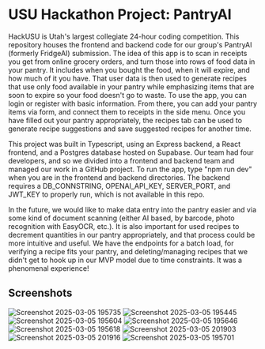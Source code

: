 # USU Hackathon Project: PantryAI

HackUSU is Utah's largest collegiate 24-hour coding competition. This repository houses the frontend and backend code for our group's PantryAI (formerly FridgeAI) submission. The idea of this app is to scan in receipts you get from online grocery orders, and turn those into rows of food data in your pantry. It includes when you bought the food, when it will expire, and how much of it you have. That user data is then used to generate recipes that use only food available in your pantry while emphasizing items that are soon to expire so your food doesn't go to waste. To use the app, you can login or register with basic information. From there, you can add your pantry items via form, and connect them to receipts in the side menu. Once you have filled out your pantry appropriately, the recipes tab can be used to generate recipe suggestions and save suggested recipes for another time.

This project was built in Typescript, using an Express backend, a React frontend, and a Postgres database hosted on Supabase. Our team had four developers, and so we divided into a frontend and backend team and managed our work in a GitHub project. To run the app, type "npm run dev" when you are in the frontend and backend directories. The backend requires a DB_CONNSTRING, OPENAI_API_KEY, SERVER_PORT, and JWT_KEY to properly run, which is not available in this repo.

In the future, we would like to make data entry into the pantry easier and via some kind of document scanning (either AI based, by barcode, photo recognition with EasyOCR, etc.). It is also important for used recipes to decrement quantities in our pantry appropriately, and that process could be more intuitive and useful. We have the endpoints for a batch load, for verifying a recipe fits your pantry, and deleting/managing recipes that we didn't get to hook up in our MVP model due to time constraints. It was a phenomenal experience!


## Screenshots

![Screenshot 2025-03-05 195735](https://github.com/user-attachments/assets/9fc04b51-33fb-4c67-b2d2-6a669f4f820e)
![Screenshot 2025-03-05 195445](https://github.com/user-attachments/assets/88562ec5-d43d-4f13-8921-792ba76520b6)
![Screenshot 2025-03-05 195604](https://github.com/user-attachments/assets/40bed009-ed4f-4c6a-9383-ffd4947d961f)
![Screenshot 2025-03-05 195646](https://github.com/user-attachments/assets/29f9969c-dfdc-43d7-b023-2df0760263df)
![Screenshot 2025-03-05 195618](https://github.com/user-attachments/assets/52a72e57-37b0-4f23-bf83-6ab208c53ae8)
![Screenshot 2025-03-05 201903](https://github.com/user-attachments/assets/0e35f31d-2831-4e2b-8948-6134d7b1bc8c)
![Screenshot 2025-03-05 201916](https://github.com/user-attachments/assets/13acdb64-1f2d-4475-af2d-319c3b20d44a)
![Screenshot 2025-03-05 195701](https://github.com/user-attachments/assets/e247095f-0cfd-4e17-9574-7e8787a46450)
